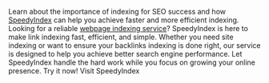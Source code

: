 Learn about the importance of indexing for SEO success and how <a href="https://en.speedyindex.com">SpeedyIndex</a> can help you achieve faster and more efficient indexing.
Looking for a reliable <a href="https://en.speedyindex.com">webpage indexing service</a>? SpeedyIndex is here to make link indexing fast, efficient, and simple. Whether you need site indexing or want to ensure your backlinks indexing is done right, our service is designed to help you achieve better search engine performance.
Let SpeedyIndex handle the hard work while you focus on growing your online presence. Try it now!
Visit SpeedyIndex
